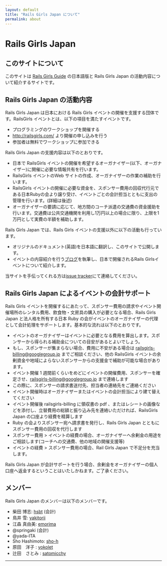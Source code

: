 ```yaml
---
layout: default
title: "Rails Girls Japan について"
permalink: about
---
```


# Rails Girls Japan

## このサイトについて

このサイトは [Rails Girls Guide](http://guides.railsgirls.com) の日本語版と Rails Girls Japan の活動内容について紹介するサイトです。

## Rails Girls Japan の活動内容

Rails Girls Japan は日本における Rails Girls イベントの開催を支援する団体です。RailsGirls イベントとは、以下の項目を満たすイベントです。

 * プログラミングのワークショップを開催する
 * http://railsgirls.com/ より開催の申し込みを行う
 * 参加者は無料でワークショップに参加できる

Rails Girls Japan の支援内容は以下のとおりです。

 * 日本で RailsGirls イベントの開催を希望するオーガナイザー(以下、オーガナイザー)に開催に必要な情報共有を行います。
 * RailsGirls イベントのWeb サイトの作成、オーガナイザーの作業の補助を行います。
 * RailsGirls イベントの開催に必要な資金を、スポンサー費用の回収代行元である日本Rubyの会より譲り受け、イベントごとの会計担当とともに支出の管理を行います。(詳細は後述)
 * オーガナイザーの要請に応じて、地方間のコーチ派遣の交通費の資金援助を行います。交通費は公共交通機関を利用し1万円以上の場合に限り、上限を1万円として実費の半額を補助します。

Rails Girls Japan では、Rails Girls イベントの支援以外に以下の活動も行っています。

 * オリジナルのドキュメント(英語)を日本語に翻訳し、このサイトで公開します。
 * イベントの内容紹介を行う[ブログ](http://blog.railgirls.jp)を執筆し、日本で開催されるRails Girlsイベントについて紹介します。

当サイトを手伝ってくれる方は[issue tracker](https://github.com/railsgirls-jp/railsgirls-jp.github.com/issues)にて連絡してください。

## Rails Girls Japan によるイベントの会計サポート

Rails Girls イベントを開催するにあたって、スポンサー費用の請求やイベント開催場所のレンタル費用、飲食物・文房具の購入が必要となる場合、Rails Girls Japan と法人格を所有する日本 Ruby の会がイベントのオーガナイザーの代理として会計処理をサポートします。基本的な流れは以下のとおりです。

 * イベントのオーガナイザーはイベントに必要となる費用を算出します。スポンサーから得られる補助金についての目安があるとよいでしょう。
  * もし、スポンサーが集まらない場合、費用に不安がある場合は railsgirls-billing@googlegroup.jp までご相談ください、他の RailsGirls イベントの余剰資金や地域によらないスポンサーからの支援金で補助が可能な場合があります。
 * イベント開催 1 週間前くらいをめどにイベントの開催費用、スポンサーを確定させ、railsgirls-billing@googlegroup.jp まで連絡します
  * この際に、スポンサーの請求書送付先、担当者の連絡先をご連絡ください
 * イベント開催時はオーガナイザーまたはイベントの会計担当により建て替えてください
 * イベント開催後 railsgirls-billing に領収書の pdf 、またはレシートの画像などを添付し、立替費用の総額と振り込み先を連絡いただければ、RailsGirls Japan の口座より経費を精算します
 * Ruby の会よりスポンサー宛へ請求書を発行し、Rails Girls Japan とともにスポンサー費用の回収を代行します
  * スポンサー費用 > イベントの経費の場合、オーガナイザーへ余剰金の用途をご相談します(コーチへの交通費、他の地域の開催支援等)
  * イベントの経費 > スポンサー費用の場合、Rail Girls Japan で不足分を充当します。

Rails Girls Japan が会計サポートを行う場合、余剰金をオーガナイザーの個人口座へ返金するということはいたしかねます。ご了承ください。

## メンバー

Rails Girls Japan のメンバーは以下のメンバーです。

 * 柴田 博志: [hsbt](https://github.com/hsbt) (会計)
 * 鳥井 雪: [yakitorii](https://github.com/yakitorii)
 * 江森 真由美: [emorima](https://github.com/emorima)
 * @springaki (会計)
 * @yada-ITA
 * Sho Hashimoto: [sho-h](https://github.com/sho-h)
 * 原田　洋子 : [yokolet](https://github.com/yokolet)<br/>
 * 辻田　さとみ : [satomicchy](https://github.com/satomicchy)<br/>

<hr />
